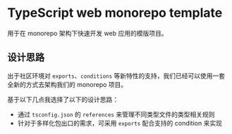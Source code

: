 # TypeScript web monorepo template

用于在 monorepo 架构下快速开发 web 应用的模版项目。

## 设计思路

出于社区环境对 `exports`、`conditions` 等新特性的支持，我们已经可以使用一套全新的方式去架构我们的 monorepo 项目。

基于以下几点我选择了以下的设计思路：

- 通过 `tsconfig.json` 的 `references` 来管理不同类型文件的类型相关规则
- 针对于多样化包出口的需求，可采用 `exports` 配合支持的 condition 来实现
